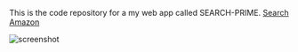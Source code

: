 This is the code repository for a my web app called SEARCH-PRIME.
[Search Amazon](https://prime.staticvoidmain.app/)

![screenshot](https://prime.staticvoidmain.app/hero.png)
